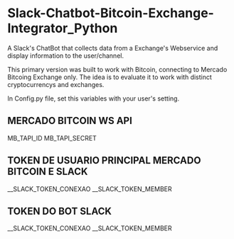 # Slack-Chatbot-Bitcoin-Exchange-Integrator_Python
A Slack's ChatBot that collects data from a Exchange's Webservice and display information to the user/channel.

This primary version was built to work with Bitcoin, connecting to Mercado Bitcoing Exchange only. The idea is to evaluate it to work with distinct cryptocurrencys and exchanges.

In Config.py file, set this variables with your user's setting.

## MERCADO BITCOIN WS API
MB_TAPI_ID
MB_TAPI_SECRET

## TOKEN DE USUARIO PRINCIPAL MERCADO BITCOIN E SLACK
__SLACK_TOKEN_CONEXAO
__SLACK_TOKEN_MEMBER

## TOKEN DO BOT SLACK
__SLACK_TOKEN_CONEXAO
__SLACK_TOKEN_MEMBER
